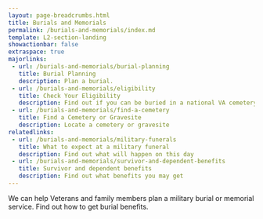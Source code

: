 ```yaml
---
layout: page-breadcrumbs.html
title: Burials and Memorials
permalink: /burials-and-memorials/index.md
template: L2-section-landing
showactionbar: false
extraspace: true
majorlinks:
 - url: /burials-and-memorials/burial-planning
   title: Burial Planning
   description: Plan a burial.
 - url: /burials-and-memorials/eligibility
   title: Check Your Eligibility
   description: Find out if you can be buried in a national VA cemetery.
 - url: /burials-and-memorials/find-a-cemetery
   title: Find a Cemetery or Gravesite 
   description: Locate a cemetery or gravesite 
relatedlinks:
 - url: /burials-and-memorials/military-funerals
   title: What to expect at a military funeral
   description: Find out what will happen on this day 
 - url: /burials-and-memorials/survivor-and-dependent-benefits
   title: Survivor and dependent benefits
   description: Find out what benefits you may get    
---
```


We can help Veterans and family members plan a military burial or memorial service. Find out how to get burial benefits. 


